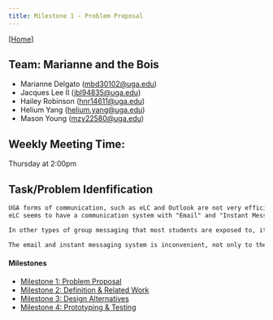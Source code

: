```yaml
---
title: Milestone 1 - Problem Proposal
---
```


[[Home]](/index.md)
## Team: Marianne and the Bois

- Marianne Delgato ([mbd30102@uga.edu](mailto:mbd30102@uga.edu))
- Jacques Lee II ([jbl94835@uga.edu](mailto:jbl94835@uga.edu))
- Hailey Robinson ([hnr14611@uga.edu](mailto:hnr14611@uga.edu))
- Helium Yang ([helium.yang@uga.edu](mailto:helium.yang@uga.edu))
- Mason Young ([mzy22580@uga.edu](mailto:mzy22580@uga.edu))

## Weekly Meeting Time:

Thursday at 2:00pm

## Task/Problem Idenfification

```markdown
UGA forms of communication, such as eLC and Outlook are not very efficient and are very bulky/not accessible, making it hard to group communication, so students have to resort to external chats like GroupMe, which has their own flaws. Students want a form of informal communication This is obvious because we are using third party apps to fill this need. Students want and should be able to network with the other students in their classes and work out issues in these classes. Some issues arise from using these third party apps such as the group messages not including everyone in the class and not being able to group messages by topic.
eLC seems to have a communication system with "Email" and "Instant Message" through the classlist. However, the designs of both systems are very flawed in their own way. The email system is self contained in a way where you have to operate within the eLC app. You do get an email notification most of the time, but you cannot use your regular email to reply to an eLC email, which makes it prone for messages to get lost by user error. The instant messaging system is first of all, not very accessible. The notifications for the messages are grouped amongst other eLC notifications, rather than having its own tab, making it very hard to keep track of past messages. Although it's possible to send instant messages to multiple recipients, they're not grouped after the messages are sent, making it very difficult to track group communication.

In other types of group messaging that most students are exposed to, it's assumed that when you send a mass instant message, a group chat would be created where all recipients would be able to respond to the same thread. This is not the case with eLC, which makes it confusing to students using this function for the first time. Another factor of limitation is how hidden these functions are. It's buried deep in the classlist tab, instead of having something like a dedicated tab. When it comes to sending eLC emails, it's very confusing to have it be so similar to a student's UGA email address, yet they're not in anyway linked to the student's email, making it confusing to know how to reply to email messages from eLC.

The email and instant messaging system is inconvenient, not only to the students on campus, but to some professors as well. There are many professors who go so far as to having to specify to their students to not use eLC's emailing and messaging systems to contact them in order to avoid lost messages.
```

#### Milestones

- [Milestone 1: Problem Proposal](/milestone1.md)
- [Milestone 2: Definition & Related Work](/milestone2.md)
- [Milestone 3: Design Alternatives](/milestone3.md)
- [Milestone 4: Prototyping & Testing](/milestone4.md)
